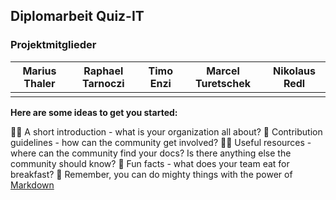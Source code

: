 ## Diplomarbeit Quiz-IT

### Projektmitglieder
| Marius Thaler | Raphael Tarnoczi | Timo Enzi | Marcel Turetschek | Nikolaus Redl |
| ------------- | ------------- | ------------- | ------------- | ------------- |
||||||



**Here are some ideas to get you started:**

🙋‍♀️ A short introduction - what is your organization all about?
🌈 Contribution guidelines - how can the community get involved?
👩‍💻 Useful resources - where can the community find your docs? Is there anything else the community should know?
🍿 Fun facts - what does your team eat for breakfast?
🧙 Remember, you can do mighty things with the power of [Markdown](https://docs.github.com/github/writing-on-github/getting-started-with-writing-and-formatting-on-github/basic-writing-and-formatting-syntax)
